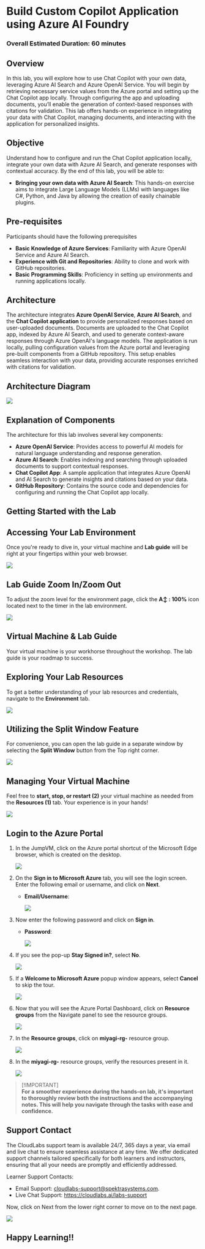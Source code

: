 # Build Custom Copilot Application using Azure AI Foundry

### Overall Estimated Duration: 60 minutes

## Overview

In this lab, you will explore how to use Chat Copilot with your own data, leveraging Azure AI Search and Azure OpenAI Service. You will begin by retrieving necessary service values from the Azure portal and setting up the Chat Copilot app locally. Through configuring the app and uploading documents, you’ll enable the generation of context-based responses with citations for validation. This lab offers hands-on experience in integrating your data with Chat Copilot, managing documents, and interacting with the application for personalized insights.

## Objective

Understand how to configure and run the Chat Copilot application locally, integrate your own data with Azure AI Search, and generate responses with contextual accuracy. By the end of this lab, you will be able to:

- **Bringing your own data with Azure AI Search**: This hands-on exercise aims to integrate Large Language Models (LLMs) with languages like C#, Python, and Java by allowing the creation of easily chainable plugins. 
  
## Pre-requisites

Participants should have the following prerequisites

- **Basic Knowledge of Azure Services**: Familiarity with Azure OpenAI Service and Azure AI Search.
- **Experience with Git and Repositories**: Ability to clone and work with GitHub repositories.
- **Basic Programming Skills**: Proficiency in setting up environments and running applications locally.

## Architecture

The architecture integrates **Azure OpenAI Service**, **Azure AI Search**, and the **Chat Copilot application** to provide personalized responses based on user-uploaded documents. Documents are uploaded to the Chat Copilot app, indexed by Azure AI Search, and used to generate context-aware responses through Azure OpenAI's language models. The application is run locally, pulling configuration values from the Azure portal and leveraging pre-built components from a GitHub repository. This setup enables seamless interaction with your data, providing accurate responses enriched with citations for validation.

## Architecture Diagram

  ![](../docs/labs/02-build-your-own-copilot/Media/n26.PNG)

## Explanation of Components

The architecture for this lab involves several key components:

- **Azure OpenAI Service**: Provides access to powerful AI models for natural language understanding and response generation.
- **Azure AI Search**: Enables indexing and searching through uploaded documents to support contextual responses.
- **Chat Copilot App**: A sample application that integrates Azure OpenAI and AI Search to generate insights and citations based on your data.
- **GitHub Repository**: Contains the source code and dependencies for configuring and running the Chat Copilot app locally.

## Getting Started with the Lab

## Accessing Your Lab Environment
 
Once you're ready to dive in, your virtual machine and **Lab guide** will be right at your fingertips within your web browser.

![](../docs/labs/02-build-your-own-copilot/Media/cpg1upd.png)

## Lab Guide Zoom In/Zoom Out
 
To adjust the zoom level for the environment page, click the **A↕ : 100%** icon located next to the timer in the lab environment.

![](../docs/labs/02-build-your-own-copilot/Media/n21.png)
 
## Virtual Machine & Lab Guide
 
Your virtual machine is your workhorse throughout the workshop. The lab guide is your roadmap to success.
 
## Exploring Your Lab Resources
 
To get a better understanding of your lab resources and credentials, navigate to the **Environment** tab.
 
![](../docs/labs/02-build-your-own-copilot/Media/cpg2upd.png)
 
## Utilizing the Split Window Feature
 
For convenience, you can open the lab guide in a separate window by selecting the **Split Window** button from the Top right corner.
 
![](../docs/labs/02-build-your-own-copilot/Media/cpg3upd.png)

## Managing Your Virtual Machine
 
Feel free to **start, stop, or restart (2)** your virtual machine as needed from the **Resources (1)** tab. Your experience is in your hands!
 
![](../docs/labs/02-build-your-own-copilot/Media/cpg4upd.png)

## Login to the Azure Portal

1. In the JumpVM, click on the Azure portal shortcut of the Microsoft Edge browser, which is created on the desktop.

   ![](../docs/labs/02-build-your-own-copilot/Media/yagi-3.png)

1. On the **Sign in to Microsoft Azure** tab, you will see the login screen. Enter the following email or username, and click on **Next**. 

   * **Email/Username**: **<inject key="AzureAdUserEmail"></inject>**

     ![](../docs/labs/02-build-your-own-copilot/Media/miyagi-image2.png)
     
1. Now enter the following password and click on **Sign in**.
   
   * **Password**: **<inject key="AzureAdUserPassword"></inject>**

     ![](../docs/labs/02-build-your-own-copilot/Media/miyagi-image3.png)
   
1. If you see the pop-up **Stay Signed in?**, select **No**.

   ![](../docs/labs/02-build-your-own-copilot/Media/miyagi-image4.png)

1. If a **Welcome to Microsoft Azure** popup window appears, select **Cancel** to skip the tour.

    ![](../docs/labs/02-build-your-own-copilot/Media/miyagi-image5.png)
   
1. Now that you will see the Azure Portal Dashboard, click on **Resource groups** from the Navigate panel to see the resource groups.

   ![](../docs/labs/02-build-your-own-copilot/Media/miyagi-image6.png)

1. In the **Resource groups**, click on **miyagi-rg-<inject key="DeploymentID" enableCopy="false"/>** resource group.

   ![](../docs/labs/02-build-your-own-copilot/Media/miyagi-image7.png)

1. In the **miyagi-rg-<inject key="DeploymentID" enableCopy="false"/>** resource groups, verify the resources present in it.

   ![](../docs/labs/02-build-your-own-copilot/Media/resources-page.png)

 > [!IMPORTANT]<br>
 > **For a smoother experience during the hands-on lab, it's important to thoroughly review both the instructions and the accompanying notes. This will help you navigate through the tasks with ease and confidence.**

## Support Contact

The CloudLabs support team is available 24/7, 365 days a year, via email and live chat to ensure seamless assistance at any time. We offer dedicated support channels tailored specifically for both learners and instructors, ensuring that all your needs are promptly and efficiently addressed.

Learner Support Contacts:

- Email Support: cloudlabs-support@spektrasystems.com.
- Live Chat Support: https://cloudlabs.ai/labs-support

Now, click on Next from the lower right corner to move on to the next page.

![](../docs/labs/02-build-your-own-copilot/Media/cpg5.png)

## Happy Learning!!

